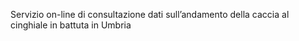 Servizio on-line di consultazione dati sull’andamento della caccia al cinghiale in battuta in Umbria

